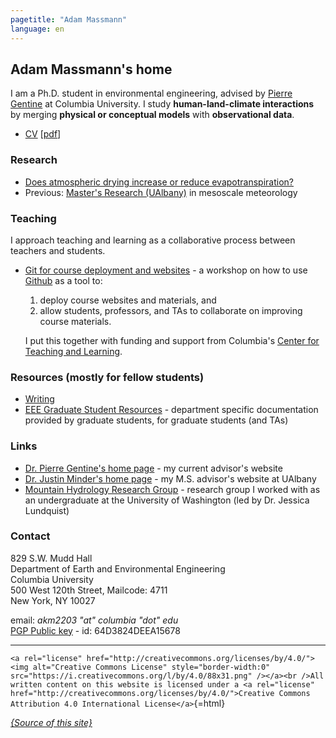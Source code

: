 ```yaml
---
pagetitle: "Adam Massmann"
language: en
---
```


Adam Massmann\'s home
---------------------

I am a Ph.D. student in environmental engineering, advised by [Pierre
Gentine](https://gentinelab.eee.columbia.edu/people/pierre-gentine) at
Columbia University. I study **human-land-climate interactions** by
merging **physical or conceptual models** with **observational data**.

-   [CV](cv/massmann-cv.html) \[[pdf](cv/massmann-cv.pdf)\]

### Research

-   [Does atmospheric drying increase or reduce
    evapotranspiration?](vpd-et.html)
-   Previous: [Master\'s Research (UAlbany)](masters-research.html) in
    mesoscale meteorology

### Teaching

I approach teaching and learning as a collaborative process between
teachers and students.

-   [Git for course deployment and
    websites](https://massma.github.io/ltf-github-website-courses/) - a
    workshop on how to use [Github](https://github.com/) as a tool to:
    1.  deploy course websites and materials, and
    2.  allow students, professors, and TAs to collaborate on improving
        course materials.

    I put this together with funding and support from Columbia\'s
    [Center for Teaching and Learning](https://ctl.columbia.edu/).

### Resources (mostly for fellow students)

-   [Writing](writing.html)
-   [EEE Graduate Student Resources](eaee-ta-resources.html) -
    department specific documentation provided by graduate students, for
    graduate students (and TAs)

### Links

-   [Dr. Pierre Gentine\'s home
    page](https://gentinelab.eee.columbia.edu/) - my current advisor\'s
    website
-   [Dr. Justin Minder\'s home
    page](http://www.atmos.albany.edu/facstaff/jminder/) - my M.S.
    advisor\'s website at UAlbany
-   [Mountain Hydrology Research
    Group](http://depts.washington.edu/mtnhydr/index.shtml) - research
    group I worked with as an undergraduate at the University of
    Washington (led by Dr. Jessica Lundquist)

### Contact

829 S.W. Mudd Hall\
Department of Earth and Environmental Engineering\
Columbia University\
500 West 120th Street, Mailcode: 4711\
New York, NY 10027

email: *akm2203 \"at\" columbia \"dot\" edu*\
[PGP Public key](akm.asc) - id: 64D3824DEEA15678

------------------------------------------------------------------------

`<a rel="license"
href="http://creativecommons.org/licenses/by/4.0/"><img alt="Creative
Commons License" style="border-width:0"
src="https://i.creativecommons.org/l/by/4.0/88x31.png" /></a><br
/>All written content on this website is licensed under a <a rel="license"
href="http://creativecommons.org/licenses/by/4.0/">Creative Commons
Attribution 4.0 International License</a>`{=html}

[*{Source of this site}*](https://github.com/massma/website)
